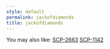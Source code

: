 ```yaml
---
style: default
permalink: jackofdiamonds
title: jackofdiamonds
---
```

You may also like:
[SCP-2663](http://scp-wiki.net/scp-2663)
[SCP-1142](http://scp-wiki.net/scp-1142)